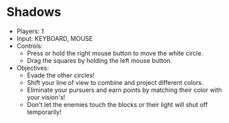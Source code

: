 # Shadows

<div id="shadows" class="hidden">
		<ul>
			<li>Players: 1</li>
			<li>Input: KEYBOARD, MOUSE</li>
			<li>Controls:
				<ul>
					<li>Press or hold the right mouse button to move the white circle.</li>
					<li>Drag the squares by holding the left mouse button.</li>
				</ul>
			</li>
			<li>Objectives:
				<ul>
					<li>Evade the other circles!</li>
					<li>Shift your line of view to combine and project different colors.</li>
					<li>Eliminate your pursuers and earn points by matching their color with your vision's!</li>
					<li>Don't let the enemies touch the blocks or their light will shut off temporarily!</li>
				</ul>
			</li>
		</ul>
	</div>
